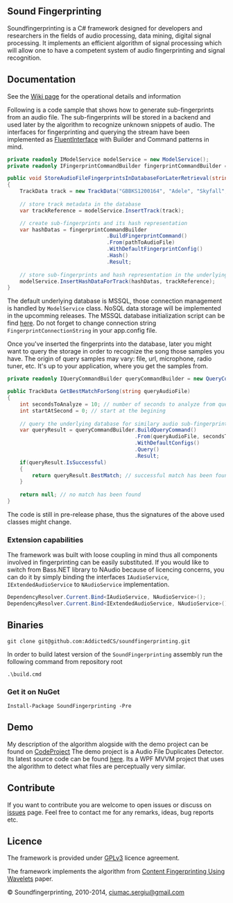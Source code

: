 ## Sound Fingerprinting

Soundfingerprinting is a C# framework designed for developers and researchers in the fields of audio processing, data mining, digital signal processing.  It implements an efficient algorithm of signal processing which will allow one to have a competent system of audio fingerprinting and signal recognition.

## Documentation
See the [Wiki page](https://github.com/AddictedCS/soundfingerprinting/wiki) for the operational details and information 

Following is a code sample that shows how to generate sub-fingerprints from an audio file. The sub-fingerprints will be stored in a backend and used later by the algorithm to recognize unknown snippets of audio. The interfaces for fingerprinting and querying the stream have been implemented as [FluentInterface](http://martinfowler.com/bliki/FluentInterface.html) with Builder and Command patterns in mind.
```csharp
private readonly IModelService modelService = new ModelService();
private readonly IFingerprintCommandBuilder fingerprintCommandBuilder = new FingerprintCommandBuilder();

public void StoreAudioFileFingerprintsInDatabaseForLaterRetrieval(string pathToAudioFile)
{
    TrackData track = new TrackData("GBBKS1200164", "Adele", "Skyfall", "Skyfall", 2012, 290);
	
    // store track metadata in the database
    var trackReference = modelService.InsertTrack(track);

    // create sub-fingerprints and its hash representation
    var hashDatas = fingerprintCommandBuilder
                                .BuildFingerprintCommand()
                                .From(pathToAudioFile)
                                .WithDefaultFingerprintConfig()
                                .Hash()
                                .Result;
								
    // store sub-fingerprints and hash representation in the underlying database 
    modelService.InsertHashDataForTrack(hashDatas, trackReference);
}
```
The default underlying database is MSSQL, those connection management is handled by <code>ModelService</code> class. NoSQL data storage will be implemented in the upcomming releases. The MSSQL database initialization script can be find [here](src/Scripts/DBScript.sql). Do not forget to change connection string <code>FingerprintConnectionString</code> in your app.config file.

Once you've inserted the fingerprints into the database, later you might want to query the storage in order to recognize the song those samples you have. The origin of query samples may vary: file, url, microphone, radio tuner, etc. It's up to your application, where you get the samples from.
```csharp
private readonly IQueryCommandBuilder queryCommandBuilder = new QueryCommandBuilder();

public TrackData GetBestMatchForSong(string queryAudioFile)
{
    int secondsToAnalyze = 10; // number of seconds to analyze from query file
    int startAtSecond = 0; // start at the begining
	
    // query the underlying database for similary audio sub-fingerprints
    var queryResult = queryCommandBuilder.BuildQueryCommand()
                                         .From(queryAudioFile, secondsToAnalyze, startAtSecond)
                                         .WithDefaultConfigs()
                                         .Query()
                                         .Result;
    if(queryResult.IsSuccessful)
    {
        return queryResult.BestMatch; // successful match has been found
    }
	
    return null; // no match has been found
}
```
The code is still in pre-release phase, thus the signatures of the above used classes might change.
### Extension capabilities
The framework was built with loose coupling in mind thus all components involved in fingerprinting can be easily substituted. If you would like to switch from Bass.NET library to NAudio because of licencing concerns, you can do it by simply binding the interfaces <code>IAudioService</code>, <code>IExtendedAudioService</code> to <code>NAudioService</code> implementation.
```csharp
DependencyResolver.Current.Bind<IAudioService, NAudioService>();
DependencyResolver.Current.Bind<IExtendedAudioService, NAudioService>();
```

## Binaries
    git clone git@github.com:AddictedCS/soundfingerprinting.git
    
In order to build latest version of the <code>SoundFingerprinting</code> assembly run the following command from repository root

    .\build.cmd
### Get it on NuGet

    Install-Package SoundFingerprinting -Pre

## Demo
My description of the algorithm alogside with the demo project can be found on [CodeProject](http://www.codeproject.com/Articles/206507/Duplicates-detector-via-audio-fingerprinting)
The demo project is a Audio File Duplicates Detector. Its latest source code can be found [here](src/Soundfingerprinting.DuplicatesDetector). Its a WPF MVVM project that uses the algorithm to detect what files are perceptually very similar.

## Contribute
If you want to contribute you are welcome to open issues or discuss on [issues](https://github.com/AddictedCS/soundfingerprinting/issues) page. Feel free to contact me for any remarks, ideas, bug reports etc. 

## Licence
The framework is provided under [GPLv3](http://www.gnu.org/licenses/gpl.html) licence agreement.

The framework implements the algorithm from [Content Fingerprinting Using Wavelets](http://www.nhchau.com/files/cvmp_BalujaCovell.A4color.pdf) paper.

&copy; Soundfingerprinting, 2010-2014, ciumac.sergiu@gmail.com

